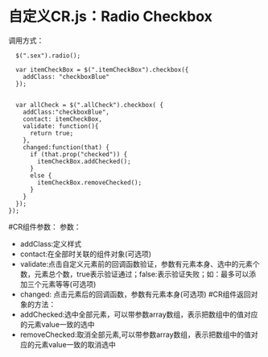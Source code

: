 自定义CR.js：Radio Checkbox
=======================
调用方式：
```
  $(".sex").radio();

  var itemCheckBox = $(".itemCheckBox").checkbox({
    addClass: "checkboxBlue"
  });


  var allCheck = $(".allCheck").checkbox( {
    addClass:"checkboxBlue", 
    contact: itemCheckBox,
    validate: function(){
      return true;
    },
    changed:function(that) {
      if (that.prop("checked")) {
        itemCheckBox.addChecked();
      }
      else {
        itemCheckBox.removeChecked();
      }
    }
  });
});
```

#CR组件参数： 
参数：
* addClass:定义样式
* contact:在全部时关联的组件对象(可选项)
* validate:点击自定义元素前的回调函数验证，参数有元素本身、选中的元素个数，元素总个数，true表示验证通过；false:表示验证失败；如：最多可以添加三个元素等等(可选项)
* changed:  点击元素后的回调函数，参数有元素本身(可选项)
#CR组件返回对象的方法：
* addChecked:选中全部元素，可以带参数array数组，表示把数组中的值对应的元素value一致的选中
* removeChecked:取消全部元素,可以带参数array数组，表示把数组中的值对应的元素value一致的取消选中
